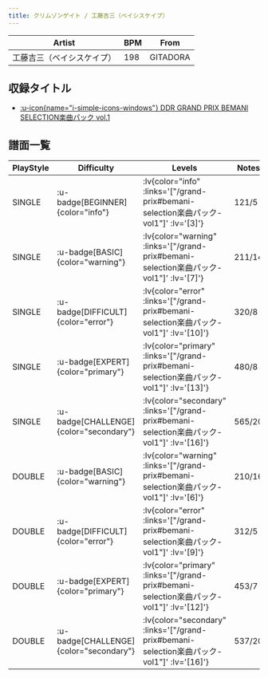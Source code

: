 ```yaml
---
title: クリムゾンゲイト / 工藤吉三（ベイシスケイプ）
---
```


|Artist|BPM|From|
|------|---|----|
|工藤吉三（ベイシスケイプ）|198|GITADORA|

## 収録タイトル

- [ :u-icon{name="i-simple-icons-windows"} DDR GRAND PRIX BEMANI SELECTION楽曲パック vol.1](/grand-prix#bemani-selection楽曲パック-vol1)

## 譜面一覧

|PlayStyle|Difficulty|Levels|Notes|Movie|
|---------|----------|------|-----|-----|
|SINGLE| :u-badge[BEGINNER]{color="info"} | :lv{color="info" :links='["/grand-prix#bemani-selection楽曲パック-vol1"]' :lv='[3]'} |121/5||
|SINGLE| :u-badge[BASIC]{color="warning"} | :lv{color="warning" :links='["/grand-prix#bemani-selection楽曲パック-vol1"]' :lv='[7]'} |211/14||
|SINGLE| :u-badge[DIFFICULT]{color="error"} | :lv{color="error" :links='["/grand-prix#bemani-selection楽曲パック-vol1"]' :lv='[10]'} |320/8||
|SINGLE| :u-badge[EXPERT]{color="primary"} | :lv{color="primary" :links='["/grand-prix#bemani-selection楽曲パック-vol1"]' :lv='[13]'} |480/8||
|SINGLE| :u-badge[CHALLENGE]{color="secondary"} | :lv{color="secondary" :links='["/grand-prix#bemani-selection楽曲パック-vol1"]' :lv='[16]'} |565/20||
|DOUBLE| :u-badge[BASIC]{color="warning"} | :lv{color="warning" :links='["/grand-prix#bemani-selection楽曲パック-vol1"]' :lv='[6]'} |210/16||
|DOUBLE| :u-badge[DIFFICULT]{color="error"} | :lv{color="error" :links='["/grand-prix#bemani-selection楽曲パック-vol1"]' :lv='[9]'} |312/5||
|DOUBLE| :u-badge[EXPERT]{color="primary"} | :lv{color="primary" :links='["/grand-prix#bemani-selection楽曲パック-vol1"]' :lv='[12]'} |453/7||
|DOUBLE| :u-badge[CHALLENGE]{color="secondary"} | :lv{color="secondary" :links='["/grand-prix#bemani-selection楽曲パック-vol1"]' :lv='[16]'} |537/20||
